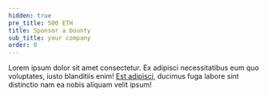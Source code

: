 ```yaml
---
hidden: true
pre_title: 500 ETH
title: Sponsor a bounty
sub_title: your company
order: 0
---
```

Lorem ipsum dolor sit amet consectetur. Ex adipisci necessitatibus eum quo voluptates, iusto blanditiis enim! [Est adipisci,](www.google.com) ducimus fuga labore sint distinctio nam ea nobis aliquam velit ipsum!
